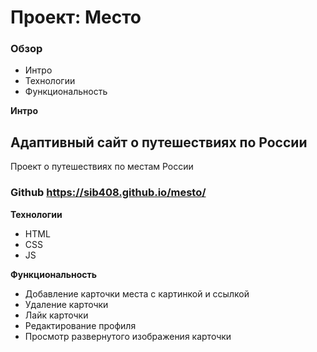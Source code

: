# Проект: Место

### Обзор
* Интро
* Технологии
* Функциональность


**Интро**
## Адаптивный сайт о путешествиях по России
Проект о путешествиях по местам России
### Github https://sib408.github.io/mesto/

**Технологии**

+ HTML
+ CSS
+ JS

**Функциональность**

+ Добавление карточки места с картинкой и ссылкой
+ Удаление карточки
+ Лайк карточки
+ Редактирование профиля
+ Просмотр развернутого изображения карточки


